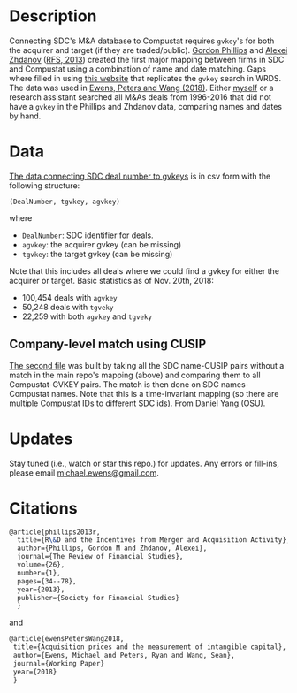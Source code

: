 # Description

Connecting SDC's M&A database to Compustat requires `gvkey`'s for both the acquirer and target (if they are traded/public). [Gordon Phillips](http://www.tuck.dartmouth.edu/faculty/faculty-directory/gordon-phillips) and [Alexei Zhdanov](https://sites.psu.edu/auz15/) ([RFS, 2013](https://academic.oup.com/rfs/article/26/1/34/1593273)) created the first major mapping between firms in SDC and Compustat using a combination of name and date matching.  Gaps where filled in using [this website](http://makeresearchgreatagain.com/data_search/) that replicates the `gvkey` search in WRDS.  The data was used in [Ewens, Peters and Wang (2018)](https://papers.ssrn.com/sol3/papers.cfm?abstract_id=3287437). Either [myself](https://ewens.caltech.edu/) or a research assistant searched all M&As deals from 1996-2016 that did not have a `gvkey` in the Phillips and Zhdanov data, comparing names and dates by hand.

# Data

[The data connecting SDC deal number to gvkeys](https://github.com/michaelewens/sdc_ma_gvkeys/blob/master/dealnum_to_gvkey.csv) is in csv form with the following structure:

`(DealNumber, tgvkey, agvkey)`

where 

* `DealNumber`: SDC identifier for deals.  
* `agvkey`: the acquirer gvkey (can be missing)
* `tgvkey`: the target gvkey (can be missing)

Note that this includes all deals where we could find a gvkey for either the acquirer or target.  Basic statistics as of Nov. 20th, 2018:

* 100,454 deals with `agvkey`
* 50,248 deals with `tgveky`
* 22,259 with both `agvkey` and `tgveky`

## Company-level match using CUSIP

[The second file](https://github.com/michaelewens/SDC-to-Compustat-Mapping/blob/master/sdc_compustat_cusip_gvkey.csv) was built by taking all the SDC name-CUSIP pairs without a match in the main repo's mapping (above) and comparing them to all Compustat-GVKEY pairs.  The match is then done on SDC names-Compustat names. Note that this is a time-invariant mapping (so there are multiple Compustat IDs to different SDC ids).  From Daniel Yang (OSU).

# Updates

Stay tuned (i.e., watch or star this repo.) for updates.  Any errors or fill-ins, please email michael.ewens@gmail.com.

# Citations

```Latex
@article{phillips2013r,
  title={R\&D and the Incentives from Merger and Acquisition Activity},
  author={Phillips, Gordon M and Zhdanov, Alexei},
  journal={The Review of Financial Studies},
  volume={26},
  number={1},
  pages={34--78},
  year={2013},
  publisher={Society for Financial Studies}
  }
```

and

```Latex
@article{ewensPetersWang2018,
 title={Acquisition prices and the measurement of intangible capital},
 author={Ewens, Michael and Peters, Ryan and Wang, Sean},
 journal={Working Paper}
 year={2018}
 }
```
